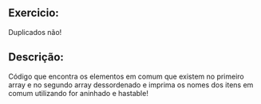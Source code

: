 ## Exercicio:
Duplicados não!
## Descrição:
Código que encontra os elementos em comum que existem no primeiro array e no segundo array dessordenado e imprima os nomes dos itens em comum utilizando for aninhado e hastable!  